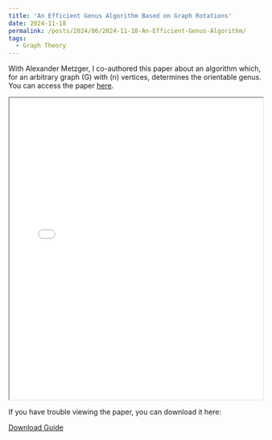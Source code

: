 ```yaml
---
title: 'An Efficient Genus Algorithm Based on Graph Rotations'
date: 2024-11-18
permalink: /posts/2024/06/2024-11-18-An-Efficient-Genus-Algorithm/
tags:
  - Graph Theory 
---
```


With Alexander Metzger, I co-authored this paper about an algorithm which, for an arbitrary graph \(G\) with \(n\) vertices, determines the orientable genus. You can access the paper [here](https://arxiv.org/pdf/2411.07347).



<iframe src="{{ site.baseurl }}/assets/An_Efficient_Genus_Algorithm_Based_on_Graph_Rotations.pdf" width="100%" height="600px">
    This browser does not support PDFs. Please download the PDF to view it: <a href="{{ site.baseurl }}/assets/An_Efficient_Genus_Algorithm_Based_on_Graph_Rotations.pdf">Download PDF</a>.
</iframe>

<p>If you have trouble viewing the paper, you can download it here:</p>
<a href="{{ site.baseurl }}/assets/An_Efficient_Genus_Algorithm_Based_on_Graph_Rotations.pdf" class="btn btn-primary">Download Guide</a>
